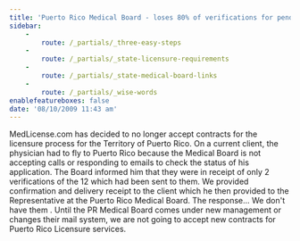 ```yaml
---
title: 'Puerto Rico Medical Board - loses 80% of verifications for pending applicant'
sidebar:
    -
        route: /_partials/_three-easy-steps
    -
        route: /_partials/_state-licensure-requirements
    -
        route: /_partials/_state-medical-board-links
    -
        route: /_partials/_wise-words
enablefeatureboxes: false
date: '08/10/2009 11:43 am'
---
```


<p>MedLicense.com has decided to no longer accept contracts for the licensure process for the Territory of Puerto Rico. On a current client, the physician had to fly to Puerto Rico because the Medical Board is not accepting calls or responding to emails to check the status of his application. The Board informed him that they were in receipt of only 2 verifications of the 12 which had been sent to them. We provided confirmation and delivery receipt to the client which he then provided to the Representative at the Puerto Rico Medical Board. The response... We don't have them . Until the PR Medical Board comes under new management or changes their mail system, we are not going to accept new contracts for Puerto Rico Licensure services.</p>